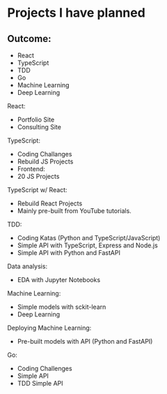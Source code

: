 # Projects I have planned
## Outcome:
* React
* TypeScript
* TDD
* Go
* Machine Learning
* Deep Learning

React:
- Portfolio Site
- Consulting Site

TypeScript:
- Coding Challanges
- Rebuild JS Projects
 - Frontend:
  - 20 JS Projects
  
TypeScript w/ React:
- Rebuild React Projects
 - Mainly pre-built from YouTube tutorials.

TDD:
- Coding Katas (Python and TypeScript/JavaScript)
- Simple API with TypeScript, Express and Node.js
- Simple API with Python and FastAPI

Data analysis:
- EDA with Jupyter Notebooks

Machine Learning:
- Simple models with sckit-learn
- Deep Learning

Deploying Machine Learning:
- Pre-built models with API (Python and FastAPI)

Go:
- Coding Challenges
- Simple API
- TDD Simple API

